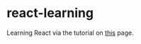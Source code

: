 # react-learning

Learning React via the tutorial on [this](https://reactjs.org/tutorial/tutorial.html) page.
